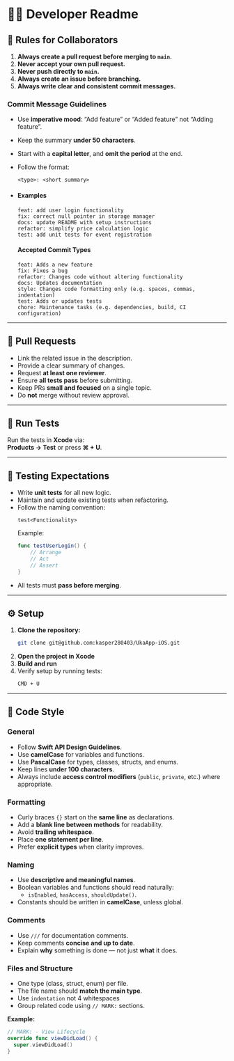# 🧑‍💻 Developer Readme



## 🚧 Rules for Collaborators

1. **Always create a pull request before merging to `main`.**  
2. **Never accept your own pull request.**  
3. **Never push directly to `main`.**  
4. **Always create an issue before branching.**  
5. **Always write clear and consistent commit messages.**

### Commit Message Guidelines
- Use **imperative mood**: “Add feature” or “Added feature” not “Adding feature”.  
- Keep the summary **under 50 characters**.  
- Start with a **capital letter**, and **omit the period** at the end.  
- Follow the format:  
  ```
  <type>: <short summary>
  ```

- #### Examples
  ```
  feat: add user login functionality
  fix: correct null pointer in storage manager
  docs: update README with setup instructions
  refactor: simplify price calculation logic
  test: add unit tests for event registration
  ```

  #### Accepted Commit Types
  ```
  feat: Adds a new feature
  fix: Fixes a bug
  refactor: Changes code without altering functionality
  docs: Updates documentation
  style: Changes code formatting only (e.g. spaces, commas, indentation)
  test: Adds or updates tests
  chore: Maintenance tasks (e.g. dependencies, build, CI configuration)
  ```

---

## 🧷 Pull Requests

- Link the related issue in the description.  
- Provide a clear summary of changes.  
- Request **at least one reviewer**.  
- Ensure **all tests pass** before submitting.  
- Keep PRs **small and focused** on a single topic.  
- Do **not** merge without review approval.  

---

## 🧪 Run Tests

  Run the tests in **Xcode** via:  
  **Products → Test** or press **⌘ + U**.

---

## 🧪 Testing Expectations

- Write **unit tests** for all new logic.  
- Maintain and update existing tests when refactoring.  
- Follow the naming convention:  
  ```
  test<Functionality>
  ```
  Example:  
  ```swift
  func testUserLogin() {
      // Arrange
      // Act
      // Assert
  }
  ```
- All tests must **pass before merging**.  

---

## ⚙️ Setup

1. **Clone the repository:**  
   ```bash
   git clone git@github.com:kasper280403/UkaApp-iOS.git
   ```
2. **Open the project in Xcode**  
3. **Build and run**  
4. Verify setup by running tests:  
   ```bash
   CMD + U
   ```

---

## 🧹 Code Style

### General
- Follow **Swift API Design Guidelines**.  
- Use **camelCase** for variables and functions.  
- Use **PascalCase** for types, classes, structs, and enums.    
- Keep lines **under 100 characters**.  
- Always include **access control modifiers** (`public`, `private`, etc.) where appropriate.  

### Formatting
- Curly braces `{}` start on the **same line** as declarations.  
- Add a **blank line between methods** for readability.  
- Avoid **trailing whitespace**.  
- Place **one statement per line**.  
- Prefer **explicit types** when clarity improves.  

### Naming
- Use **descriptive and meaningful names**.  
- Boolean variables and functions should read naturally:  
  - `isEnabled`, `hasAccess`, `shouldUpdate()`.  
- Constants should be written in **camelCase**, unless global.  

### Comments
- Use `///` for documentation comments.  
- Keep comments **concise and up to date**.  
- Explain **why** something is done — not just **what** it does.  

### Files and Structure
- One type (class, struct, enum) per file.  
- The file name should **match the main type**.  
- Use `indentation` not 4 whitespaces
- Group related code using `// MARK:` sections.  

**Example:**
  ```swift
  // MARK: - View Lifecycle
  override func viewDidLoad() {
    super.viewDidLoad()
  }
  ```
